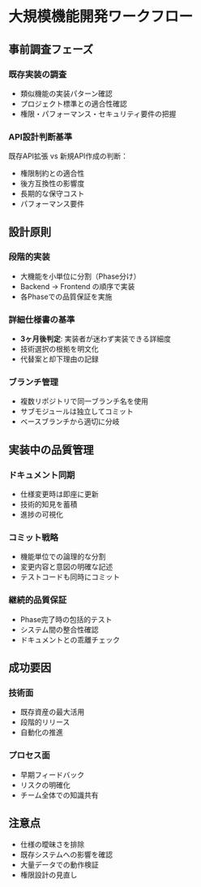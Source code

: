 # 大規模機能開発ワークフロー

## 事前調査フェーズ

### 既存実装の調査
- 類似機能の実装パターン確認
- プロジェクト標準との適合性確認
- 権限・パフォーマンス・セキュリティ要件の把握

### API設計判断基準
既存API拡張 vs 新規API作成の判断：
- 権限制約との適合性
- 後方互換性の影響度
- 長期的な保守コスト
- パフォーマンス要件

## 設計原則

### 段階的実装
- 大機能を小単位に分割（Phase分け）
- Backend → Frontend の順序で実装
- 各Phaseでの品質保証を実施

### 詳細仕様書の基準
- **3ヶ月後判定**: 実装者が迷わず実装できる詳細度
- 技術選択の根拠を明文化
- 代替案と却下理由の記録

### ブランチ管理
- 複数リポジトリで同一ブランチ名を使用
- サブモジュールは独立してコミット
- ベースブランチから適切に分岐

## 実装中の品質管理

### ドキュメント同期
- 仕様変更時は即座に更新
- 技術的知見を蓄積
- 進捗の可視化

### コミット戦略
- 機能単位での論理的な分割
- 変更内容と意図の明確な記述
- テストコードも同時にコミット

### 継続的品質保証
- Phase完了時の包括的テスト
- システム間の整合性確認
- ドキュメントとの乖離チェック

## 成功要因

### 技術面
- 既存資産の最大活用
- 段階的リリース
- 自動化の推進

### プロセス面
- 早期フィードバック
- リスクの明確化
- チーム全体での知識共有

## 注意点
- 仕様の曖昧さを排除
- 既存システムへの影響を確認
- 大量データでの動作検証
- 権限設計の見直し
